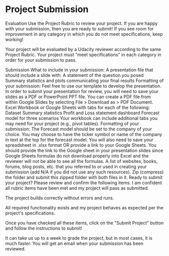 # Project Submission


Evaluation
Use the Project Rubric to review your project. If you are happy with your submission, then you are ready to submit! If you see room for improvement in any category in which you do not meet specifications, keep working!

Your project will be evaluated by a Udacity reviewer according to the same Project Rubric. Your project must "meet specifications" in each category in order for your submission to pass.

Submission
What to include in your submission:
A presentation file that should include a slide with:
A statement of the question you posed
Summary statistics and plots communicating your final results Formatting of your submission:
Feel free to use our template to develop the presentation.
In order to submit your presentation for review, you will need to save your slides as a PDF or PowerPoint PPT file. You can create a PDF file from within Google Slides by selecting File > Download as > PDF Document.
Excel Workbook or Google Sheets with tabs for each of the following:
Dataset
Summary statistics
Profit and Loss statement dashboard
Forecast model for three scenarios
Your workbook can include additional tabs you may need for your project (e.g., pivot tables). Formatting of your submission:
The Forecast model should be set to the company of your choice. You may choose to have the ticker symbol or name of the company in text at the top for the forecast model.
You will also need to save your spreadsheet in .xlsx format OR provide a link to your Google Sheets. You should provide the link to the Google sheet in your presentation slides since Google Sheets formulas do not download properly into Excel and the reviewer will not be able to see all the formulas.
A list of websites, books, forums, blog posts, etc. that you referred to or used in creating your submission (add N/A if you did not use any such resources).
Zip (compress) the folder and submit this zipped folder with both files in it.
Ready to submit your project? Please review and confirm the following items.
 I am confident all rubric items have been met and my project will pass as submitted.

 The project builds correctly without errors and runs.

 All required functionality exists and my project behaves as expected per the project's specifications.

Once you have checked all these items, click on the "Submit Project" button and follow the instructions to submit!

It can take us up to a week to grade the project, but in most cases, it is much faster. You will get an email when your submission has been reviewed.
